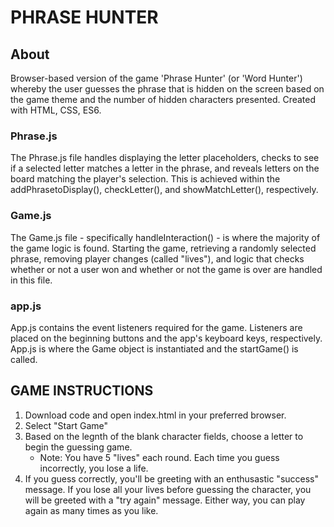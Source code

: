 # PHRASE HUNTER

## About
Browser-based version of the game 'Phrase Hunter' (or 'Word Hunter') whereby the user guesses the phrase that is hidden on the screen based on the game theme and the number of hidden characters presented. Created with HTML, CSS, ES6.

### Phrase.js
The Phrase.js file handles displaying the letter placeholders, checks to see if a selected letter matches a letter in the phrase, and reveals letters on the board matching the player's selection. This is achieved within the addPhrasetoDisplay(), checkLetter(), and showMatchLetter(), respectively.

### Game.js
The Game.js file - specifically handleInteraction() - is where the majority of the game logic is found. Starting the game, retrieving a randomly selected phrase, removing player changes (called "lives"), and logic that checks whether or not a user won and whether or not the game is over are handled in this file.  

### app.js
App.js contains the event listeners required for the game. Listeners are placed on the beginning buttons and the app's keyboard keys, respectively. App.js is where the Game object is instantiated and the startGame() is called. 

## GAME INSTRUCTIONS
1. Download code and open index.html in your preferred browser.
2. Select "Start Game"
3. Based on the legnth of the blank character fields, choose a letter to begin the guessing game.
    - Note: You have 5 "lives" each round. Each time you guess incorrectly, you lose a life.
4. If you guess correctly, you'll be greeting with an enthusastic "success" message. If you lose all your lives before guessing the character, you will be greeted with a "try again" message. Either way, you can play again as many times as you like. 